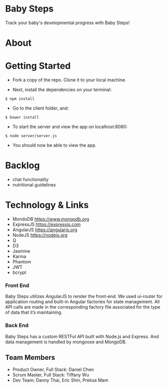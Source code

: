 # Baby Steps

Track your baby's developmental progress with Baby Steps!

# About

# Getting Started
* Fork a copy of the repo. Clone it to your local machine. 
  
* Next, install the dependencies on your terminal:

```
$ npm install
```
* Go to the client folder, and:

```
$ bower install
```

* To start the server and view the app on localhost:8080:

```
$ node server/server.js 
```

* You should now be able to view the app. 

# Backlog
* chat functionality
* nutritional guidelines

# Technology & Links
* MondoDB <https://www.mongodb.org>
* ExpressJS <https://expressjs.com>
* AngularJS <https://angularjs.org>
* NodeJS <https://nodejs.org>
* Q
* D3
* Jasmine
* Karma
* Phantom
* JWT
* bcrypt

### Front End
Baby Steps utilizes AngularJS to render the front-end. We used ui-router for application routing and built-in Angular factories for state management. All API calls are made in the corresponding factory file associated for the type of data that it’s maintaining.

### Back End

Baby Steps has a custom RESTFul API built with Node.js and Express. And data management is handled by mongoose and MongoDB.

## Team Members ##

- Product Owner, Full Stack: Daniel Chen
- Scrum Master, Full Stack: Tiffany Wu
- Dev Team: Danny Thai, Eric Shin, Preksa Mam